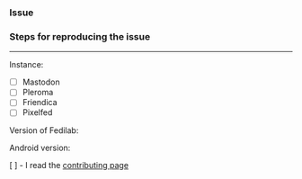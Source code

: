 ### Issue

<!-- Please, describe the issue here -->

### Steps for reproducing the issue

<!-- Step, to reproduce it -->


---
<!-- The instance you are using -->
Instance:

<!-- Your social network -->
<!-- Put a x between brackets like: - [x] Mastodon -->

- [ ] Mastodon
- [ ] Pleroma
- [ ] Friendica
- [ ] Pixelfed

<!-- If you know the version of Fedilab that you are using (can be found in about page) -->
Version of Fedilab:


<!-- Your Android version -->
Android version:


<!-- If you read our contributing advice -->
[ ] - I read the [contributing page](../../CONTRIBUTING.md)

